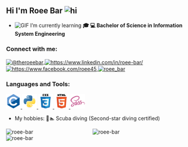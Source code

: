 ## Hi I'm Roee Bar <img src="https://user-images.githubusercontent.com/1303154/88677602-1635ba80-d120-11ea-84d8-d263ba5fc3c0.gif" width="28px" height="28px" alt="hi">

- <img alt="GIF" src="https://github.com/SP-XD/SP-XD/blob/main/images/Developer.gif" width="25" /> I’m currently learning **:mortar_board: :computer: Bachelor of Science in Information System Engineering**
<h3 align="left">Connect with me:</h3>
<p align="left">
  <a href="https://twitter.com/@theroeebar" target="blank">
      <img align="center" src="https://raw.githubusercontent.com/rahuldkjain/github-profile-readme-generator/master/src/images/icons/Social/twitter.svg" alt="@theroeebar" height="30" width="40"/>
  </a>
<a href="https://linkedin.com/in/https://www.linkedin.com/in/roee-bar/" target="blank">
  <img align="center" src="https://raw.githubusercontent.com/rahuldkjain/github-profile-readme-generator/master/src/images/icons/Social/linked-in-alt.svg" alt="https://www.linkedin.com/in/roee-bar/" height="30" width="40"/>
</a>
<a href="https://fb.com/https://www.facebook.com/roee45" target="blank">
  <img align="center" src="https://raw.githubusercontent.com/rahuldkjain/github-profile-readme-generator/master/src/images/icons/Social/facebook.svg" alt="https://www.facebook.com/roee45" height="30" width="40"/>
</a>
<a href="https://instagram.com/roee_bar" target="blank">
  <img align="center" src="https://raw.githubusercontent.com/rahuldkjain/github-profile-readme-generator/master/src/images/icons/Social/instagram.svg" alt="roee_bar" height="30" width="40"/>
</a>
</p>

<h3 align="left">Languages and Tools:</h3>
<p align="left">
  <a href="https://www.cprogramming.com/" target="_blank" rel="noreferrer">
    <img src="https://raw.githubusercontent.com/devicons/devicon/master/icons/c/c-original.svg" alt="c" width="40" height="40"/>
  </a>
  <a href="https://www.python.org" target="_blank" rel="noreferrer">
    <img src="https://raw.githubusercontent.com/devicons/devicon/master/icons/python/python-original.svg" alt="python" width="40" height="40"/>
  </a>
  <a href="https://www.w3schools.com/css/" target="_blank" rel="noreferrer">
    <img src="https://raw.githubusercontent.com/devicons/devicon/master/icons/css3/css3-original-wordmark.svg" alt="css3" width="40" height="40"/>
  </a>
  <a href="https://www.w3.org/html/" target="_blank" rel="noreferrer">
    <img src="https://raw.githubusercontent.com/devicons/devicon/master/icons/html5/html5-original-wordmark.svg" alt="html5" width="40" height="40"/>
  </a>
  <a href="https://sass-lang.com" target="_blank" rel="noreferrer">
    <img src="https://raw.githubusercontent.com/devicons/devicon/master/icons/sass/sass-original.svg" alt="sass" width="40" height="40"/>
  </a>
</p>

- My hobbies: :ocean::swimmer: Scuba diving (Second-star diving certified)

<p><img align="left" width="47%" src="https://github-readme-stats.vercel.app/api/top-langs?username=roee-bar&show_icons=true&locale=en&layout=compact" alt="roee-bar" />

<p><img align="left" width="47%" src="https://github-readme-stats.vercel.app/api?username=roee-bar&show_icons=true&locale=en" alt="roee-bar" /></p>

<p><img align="left" width="47%" src="https://github-readme-streak-stats.herokuapp.com/?user=roee-bar&" alt="roee-bar" /></p>

